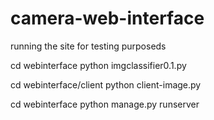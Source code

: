 # camera-web-interface

running the site for testing purposeds

cd webinterface
python imgclassifier0.1.py

cd webinterface/client
python client-image.py

cd webinterface
python manage.py runserver
